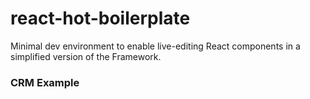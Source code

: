 react-hot-boilerplate
=====================

Minimal dev environment to enable live-editing React components in a simplified version of the Framework.

### CRM Example
